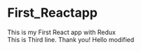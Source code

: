 # First_Reactapp
This is my First React app with Redux
<br>
This is Third line. Thank you!
Hello modified
